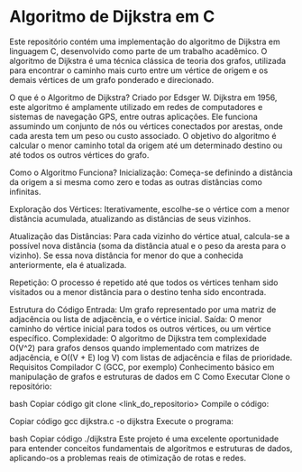 # Algoritmo de Dijkstra em C
Este repositório contém uma implementação do algoritmo de Dijkstra em linguagem C, desenvolvido como parte de um trabalho acadêmico. O algoritmo de Dijkstra é uma técnica clássica de teoria dos grafos, utilizada para encontrar o caminho mais curto entre um vértice de origem e os demais vértices de um grafo ponderado e direcionado.

O que é o Algoritmo de Dijkstra?
Criado por Edsger W. Dijkstra em 1956, este algoritmo é amplamente utilizado em redes de computadores e sistemas de navegação GPS, entre outras aplicações. Ele funciona assumindo um conjunto de nós ou vértices conectados por arestas, onde cada aresta tem um peso ou custo associado. O objetivo do algoritmo é calcular o menor caminho total da origem até um determinado destino ou até todos os outros vértices do grafo.

Como o Algoritmo Funciona?
Inicialização: Começa-se definindo a distância da origem a si mesma como zero e todas as outras distâncias como infinitas.

Exploração dos Vértices: Iterativamente, escolhe-se o vértice com a menor distância acumulada, atualizando as distâncias de seus vizinhos.

Atualização das Distâncias: Para cada vizinho do vértice atual, calcula-se a possível nova distância (soma da distância atual e o peso da aresta para o vizinho). Se essa nova distância for menor do que a conhecida anteriormente, ela é atualizada.

Repetição: O processo é repetido até que todos os vértices tenham sido visitados ou a menor distância para o destino tenha sido encontrada.

Estrutura do Código
Entrada: Um grafo representado por uma matriz de adjacência ou lista de adjacência, e o vértice inicial.
Saída: O menor caminho do vértice inicial para todos os outros vértices, ou um vértice específico.
Complexidade: O algoritmo de Dijkstra tem complexidade O(V^2) para grafos densos quando implementado com matrizes de adjacência, e O((V + E) log V) com listas de adjacência e filas de prioridade.
Requisitos
Compilador C (GCC, por exemplo)
Conhecimento básico em manipulação de grafos e estruturas de dados em C
Como Executar
Clone o repositório:

bash
Copiar código
git clone <link_do_repositorio>
Compile o código:

Copiar código
gcc dijkstra.c -o dijkstra
Execute o programa:

bash
Copiar código
./dijkstra
Este projeto é uma excelente oportunidade para entender conceitos fundamentais de algoritmos e estruturas de dados, aplicando-os a problemas reais de otimização de rotas e redes.
